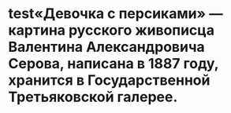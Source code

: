 # test«Девочка с персиками» — картина русского живописца Валентина Александровича Серова, написана в 1887 году, хранится в Государственной Третьяковской галерее.
